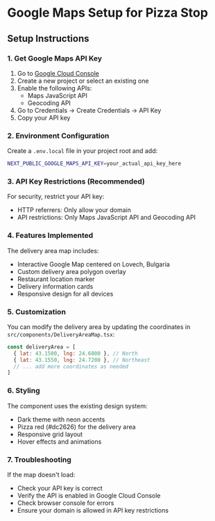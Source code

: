 # Google Maps Setup for Pizza Stop

## Setup Instructions

### 1. Get Google Maps API Key

1. Go to [Google Cloud Console](https://console.cloud.google.com/)
2. Create a new project or select an existing one
3. Enable the following APIs:
   - Maps JavaScript API
   - Geocoding API
4. Go to Credentials → Create Credentials → API Key
5. Copy your API key

### 2. Environment Configuration

Create a `.env.local` file in your project root and add:

```bash
NEXT_PUBLIC_GOOGLE_MAPS_API_KEY=your_actual_api_key_here
```

### 3. API Key Restrictions (Recommended)

For security, restrict your API key:
- HTTP referrers: Only allow your domain
- API restrictions: Only Maps JavaScript API and Geocoding API

### 4. Features Implemented

The delivery area map includes:
- Interactive Google Map centered on Lovech, Bulgaria
- Custom delivery area polygon overlay
- Restaurant location marker
- Delivery information cards
- Responsive design for all devices

### 5. Customization

You can modify the delivery area by updating the coordinates in `src/components/DeliveryAreaMap.tsx`:

```javascript
const deliveryArea = [
  { lat: 43.1500, lng: 24.6800 }, // North
  { lat: 43.1550, lng: 24.7200 }, // Northeast
  // ... add more coordinates as needed
]
```

### 6. Styling

The component uses the existing design system:
- Dark theme with neon accents
- Pizza red (#dc2626) for the delivery area
- Responsive grid layout
- Hover effects and animations

### 7. Troubleshooting

If the map doesn't load:
- Check your API key is correct
- Verify the API is enabled in Google Cloud Console
- Check browser console for errors
- Ensure your domain is allowed in API key restrictions
